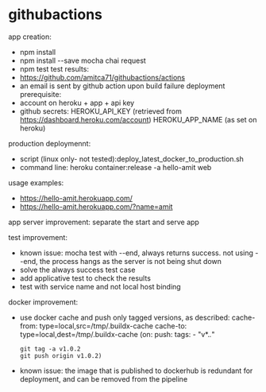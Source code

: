 # githubactions
app creation:
- npm install
- npm install --save mocha chai request
- npm test
test results:
- https://github.com/amitca71/githubactions/actions
- an email is sent by github action upon build failure
deployment prerequisite:
- account on heroku + app + api key
- github secrets:
	HEROKU_API_KEY (retrieved from https://dashboard.heroku.com/account)
	HEROKU_APP_NAME (as set on heroku)

production deploymennt:
- script (linux only- not tested):deploy_latest_docker_to_production.sh
- command line: heroku container:release -a hello-amit web

usage examples:
- https://hello-amit.herokuapp.com/
- https://hello-amit.herokuapp.com/?name=amit


app server improvement:
separate the start and serve app

test improvement:
- known issue: mocha test with --end, always returns success. not using --end, the process hangs as the server is not being shut down
- solve the always success test case
- add applicative test to check the results
- test with service name and not local host binding

docker improvement: 
- use docker cache and push only tagged versions, as described: 
         cache-from: type=local,src=/tmp/.buildx-cache
          cache-to: type=local,dest=/tmp/.buildx-cache
    (on:
       push:
       tags:
          - "v*.*.*"

      git tag -a v1.0.2
      git push origin v1.0.2)
- known issue: the image that is published to dockerhub is redundant for deployment, and can be removed from the pipeline

